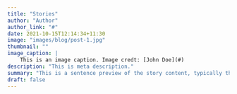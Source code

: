 ```yaml
---
title: "Stories"
author: "Author"
author_link: "#"
date: 2021-10-15T12:14:34+11:30
image: "images/blog/post-1.jpg"
thumbnail: ""
image_caption: |
    This is an image caption. Image credt: [John Doe](#)
description: "This is meta description."
summary: "This is a sentence preview of the story content, typically the first sentence of the main content of the article."
draft: false
---
```



